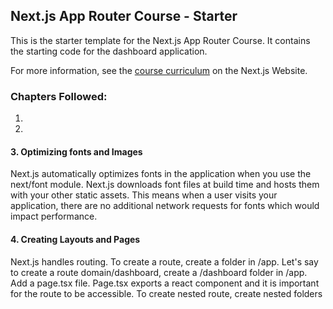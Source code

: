## Next.js App Router Course - Starter

This is the starter template for the Next.js App Router Course. It contains the starting code for the dashboard application.

For more information, see the [course curriculum](https://nextjs.org/learn) on the Next.js Website.

### Chapters Followed:

1.
2.

#### 3. Optimizing fonts and Images

Next.js automatically optimizes fonts in the application when you use the next/font module. Next.js downloads font files at build time and hosts them with your other static assets. This means when a user visits your application, there are no additional network requests for fonts which would impact performance.

#### 4. Creating Layouts and Pages

Next.js handles routing. To create a route, create a folder in /app. Let's say to create a route domain/dashboard, create a /dashboard folder in /app. Add a page.tsx file. Page.tsx exports a react component and it is important for the route to be accessible. To create nested route, create nested folders
